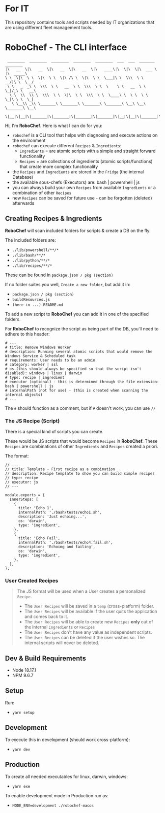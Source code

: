 # For IT

This repository contains tools and scripts needed by IT organizations that are using different fleet management tools.

# RoboChef - The CLI interface
```
 ________  ________  ________  ________  ________  ___  ___  _______   ________
|\   __  \|\   __  \|\   __  \|\   __  \|\   ____\|\  \|\  \|\  ___ \ |\  _____\
\ \  \|\  \ \  \|\  \ \  \|\ /\ \  \|\  \ \  \___|\ \  \\\  \ \   __/|\ \  \__/
 \ \   _  _\ \  \\\  \ \   __  \ \  \\\  \ \  \    \ \   __  \ \  \_|/_\ \   __\
  \ \  \\  \\ \  \\\  \ \  \|\  \ \  \\\  \ \  \____\ \  \ \  \ \  \_|\ \ \  \_|
   \ \__\\ _\\ \_______\ \_______\ \_______\ \_______\ \__\ \__\ \_______\ \__\
    \|__|\|__|\|_______|\|_______|\|_______|\|_______|\|__|\|__|\|_______|\|__|
```

Hi, I'm **RoboChef**. Here is what I can do for you:

- `robochef` is a CLI tool that helps with diagnosing and execute actions on the environment
- `robochef` can execute different `Recipes` & `Ingredients`:
  - `Ingredients` = are atomic scripts with a simple and straight forward functionality
  - `Recipes` = are collections of ingredients (atomic scripts/functions) that create more complex functionality
- the `Recipes` and `Ingredients` are stored in the `Fridge` (the internal Database)
- the available sous-chefs (Executors) are: bash | powershell | js
- you can always build your own `Recipes` from available `Ingredients` or a combination of other `Recipes`
- new `Recipes` can be saved for future use - can be forgotten (deleted) afterwards

## Creating Recipes & Ingredients

**RoboChef** will scan included folders for scripts & create a DB on the fly.

The included folders are:
- `./lib/powershell/**/*`
- `./lib/bash/**/*`
- `./lib/python/**/*`
- `./lib/recipes/**/*`

These can be found in `package.json / pkg (section)`

If no folder suites you well, `Create a new folder`, but add it in:
- `package.json / pkg (section)`
- `buildResources.js`
- `(here in ...) README.md`

To add a new script to **RoboChef** you can add it in one of the specified folders.

For **RoboChef** to recognize the script as being part of the DB, you'll need to adhere to this header:

```
# ---
# title: Remove Windows Worker
# description: Running several atomic scripts that would remove the Windows Service & Scheduled task
# requirements: User needs to be an admin
# category: worker | ssl
# os (this should always be specified so that the script isn't disabled): windows | linux | darwin
# type: recipe | ingredient
# executor (optional) - this is determined through the file extension: bash | powershell | js
# internalPath (not for use) - (this is created when scanning the internal objects)
# ---
```

The `#` should function as a comment, but if `#` doesn't work, you can use `//`

### The JS Recipe (Script)

There is a special kind of scripts you can create.

These would be JS scripts that would become `Recipes` in **RoboChef**.
These `Recipes` are combinations of other `Ingredients` and `Recipes` created a priori.

The format:

```
// ---
// title: Template - First recipe as a combination
// description: Recipe template to show you can build simple recipes
// type: recipe
// executor: js
// ---

module.exports = {
  InnerSteps: [
    {
      title: 'Echo 1',
      internalPath: './bash/tests/echo1.sh',
      description: 'Just echoing...',
      os: 'darwin',
      type: 'ingredient',
    },
    {
      title: 'Echo Fail',
      internalPath: './bash/tests/echo4.fail.sh',
      description: 'Echoing and failing',
      os: 'darwin',
      type: 'ingredient',
    },
  ],
};

```

### User Created Recipes

> The JS format will be used when a User creates a personalized `Recipe`.
> - The `User Recipes` will be saved in a `temp` (cross-platform) folder.
> - The `User Recipes` will be available if the user quits the application and comes back to it.
> - The `User Recipes` will be able to create new `Recipes` **only** out of the internal `Ingredients` or `Recipes`
> - The `User Recipes` don't have any value as independent scripts.
> - The `User Recipes` can be deleted if the user wishes so. The internal scripts will never be deleted.


## Dev & Build Requirements

- Node 18.17.1
- NPM 9.6.7

## Setup

Run:
- `yarn setup`

## Development

To execute this in development (should work cross-platform):
- `yarn dev`

## Production

To create all needed executables for linux, darwin, windows:
- `yarn exe`

To enable development mode in Production run as:
- `NODE_ENV=development ./robochef-macos`
